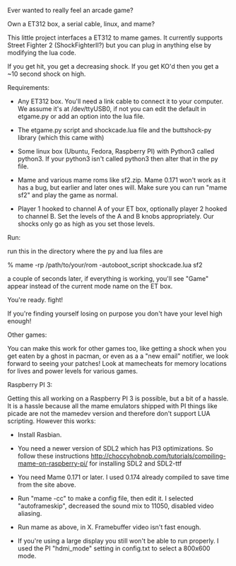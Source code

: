 Ever wanted to really feel an arcade game?

Own a ET312 box, a serial cable, linux, and mame?

This little project interfaces a ET312 to mame games. It currently
supports Street Fighter 2 (ShockFighterII?) but you can plug in
anything else by modifying the lua code.

If you get hit, you get a decreasing shock. If you get KO'd then you
get a ~10 second shock on high.

Requirements:

* Any ET312 box. You'll need a link cable to connect it to your
computer. We assume it's at /dev/ttyUSB0, if not you can edit the
default in etgame.py or add an option into the lua file.

* The etgame.py script and shockcade.lua file and the buttshock-py
library (which this came with)

* Some linux box (Ubuntu, Fedora, Raspberry PI) with Python3 called python3. If your
python3 isn't called python3 then alter that in the py file.

* Mame and various mame roms like sf2.zip. Mame 0.171 won't work as it
has a bug, but earlier and later ones will. Make sure you can run
"mame sf2" and play the game as normal.

* Player 1 hooked to channel A of your ET box, optionally player 2
hooked to channel B. Set the levels of the A and B knobs
appropriately. Our shocks only go as high as you set those levels.

Run:

run this in the directory where the py and lua files are

% mame -rp /path/to/your/rom -autoboot_script shockcade.lua sf2

a couple of seconds later, if everything is working, you'll see "Game"
appear instead of the current mode name on the ET box.

You're ready. fight!

If you're finding yourself losing on purpose you don't have your level
high enough!

Other games:

You can make this work for other games too, like getting a shock when
you get eaten by a ghost in pacman, or even as a a "new email"
notifier, we look forward to seeing your patches!  Look at mamecheats
for memory locations for lives and power levels for various games.

Raspberry PI 3:

Getting this all working on a Raspberry PI 3 is possible, but a bit
of a hassle.  It is a hassle because all the mame emulators shipped
with PI things like picade are not the mamedev version and therefore
don't support LUA scripting.  However this works:

* Install Rasbian.

* You need a newer version of SDL2 which has PI3 optimizations.  So
follow these instructions
http://choccyhobnob.com/tutorials/compiling-mame-on-raspberry-pi/ for
installing SDL2 and SDL2-ttf

* You need Mame 0.171 or later. I used 0.174 already compiled to
save time from the site above.

* Run "mame -cc" to make a config file, then edit it. I selected
"autoframeskip", decreased the sound mix to 11050, disabled
video aliasing.

* Run mame as above, in X.  Framebuffer video isn't fast enough.

* If you're using a large display you still won't be able to run
properly. I used the PI "hdmi_mode" setting in config.txt to select
a 800x600 mode.

